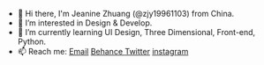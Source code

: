 - 👋 Hi there, I'm Jeanine Zhuang (@zjy19961103) from China.
- 👀 I’m interested in Design & Develop.
- 🌱 I’m currently learning UI Design, Three Dimensional, Front-end, Python.
- 📫 Reach me: 
<a href="mailto:671540566@qq.com">Email</a>
<a href="http://www.behance.net/zjy19961103" target="_blank">Behance </a>
<a href="http://twitter.com/zjy19961103" target="_blank">Twitter</a>
<a href="https://www.instagram.com/zjy19961103" target="_blank">instagram</a>

<!-- - 👋 Hi, I’m ...
- 🔭 I’m currently working in ...
- 👀 I’m interested in ...
- 🌱 I’m currently learning ...
- 💞 I’m looking to collaborate on ...
- 📫 How to reach me ... -->

<!---
zjy19961103/zjy19961103 is a ✨ special ✨ repository because its `README.md` (this file) appears on your GitHub profile.
You can click the Preview link to take a look at your changes.
--->
